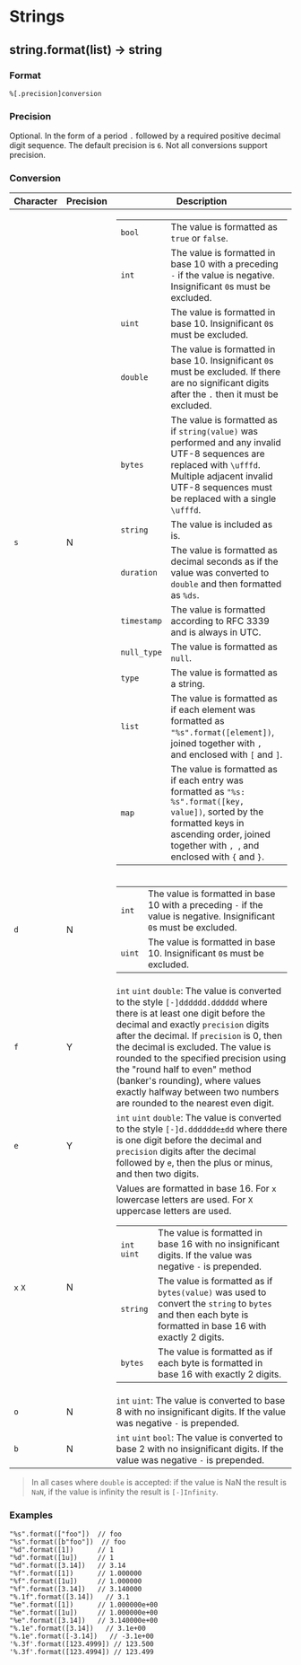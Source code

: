 <!--
Copyright 2025 Google LLC

Licensed under the Apache License, Version 2.0 (the "License");
you may not use this file except in compliance with the License.
You may obtain a copy of the License at

    https://www.apache.org/licenses/LICENSE-2.0

Unless required by applicable law or agreed to in writing, software
distributed under the License is distributed on an "AS IS" BASIS,
WITHOUT WARRANTIES OR CONDITIONS OF ANY KIND, either express or implied.
See the License for the specific language governing permissions and
limitations under the License.
-->

# Strings

## string.format(list) -> string

### Format

`%[.precision]conversion`

### Precision

Optional. In the form of a period `.` followed by a required positive decimal digit sequence. The default precision is `6`. Not all conversions support precision.

### Conversion

|  Character | Precision | Description |
| --- | --- | --- |
| `s` | N | <table><tbody><tr><td><code>bool</code></td><td>The value is formatted as <code>true</code> or <code>false</code>.</td></tr><tr><td><code>int</code></td><td>The value is formatted in base 10 with a preceding <code>-</code> if the value is negative. Insignificant <code>0</code>s must be excluded.</td></tr><tr><td><code>uint</code></td><td>The value is formatted in base 10. Insignificant <code>0</code>s must be excluded.</td></tr><tr><td><code>double</code></td><td>The value is formatted in base 10. Insignificant <code>0</code>s must be excluded. If there are no significant digits after the <code>.</code> then it must be excluded.</td></tr><tr><td><code>bytes</code></td><td>The value is formatted as if `string(value)` was performed and any invalid UTF-8 sequences are replaced with <code>\ufffd</code>. Multiple adjacent invalid UTF-8 sequences must be replaced with a single <code>\ufffd</code>.</td></tr><tr><td><code>string</code></td><td>The value is included as is.</td></tr><tr><td><code>duration</code></td><td>The value is formatted as decimal seconds as if the value was converted to <code>double</code> and then formatted as <code>%ds</code>.</td></tr><tr><td><code>timestamp</code></td><td>The value is formatted according to RFC 3339 and is always in UTC.</td></tr><tr><td><code>null_type</code></td><td>The value is formatted as <code>null</code>.</td></tr><tr><td><code>type</code></td><td>The value is formatted as a string.</td></tr><tr><td><code>list</code></td><td>The value is formatted as if each element was formatted as <code>"%s".format([element])</code>, joined together with <code>, </code> and enclosed with <code>[</code> and <code>]</code>.</td></tr><tr><td><code>map</code></td><td>The value is formatted as if each entry was formatted as <code>"%s: %s".format([key, value])</code>, sorted by the formatted keys in ascending order, joined together with <code>, </code>, and enclosed with <code>{</code> and <code>}</code>.</td></tr></tbody></table> |
| `d` | N | <table><tbody><tr><td><code>int</code></td><td>The value is formatted in base 10 with a preceding <code>-</code> if the value is negative. Insignificant <code>0</code>s must be excluded.</td></tr><tr><td><code>uint</code></td><td>The value is formatted in base 10. Insignificant <code>0</code>s must be excluded.</td></tr></tbody></table> |
| `f` | Y | `int` `uint` `double`: The value is converted to the style `[-]dddddd.dddddd` where there is at least one digit before the decimal and exactly `precision` digits after the decimal. If `precision` is 0, then the decimal is excluded. The value is rounded to the specified precision using the "round half to even" method (banker's rounding), where values exactly halfway between two numbers are rounded to the nearest even digit.
| `e` | Y | `int` `uint` `double`: The value is converted to the style `[-]d.dddddde±dd` where there is one digit before the decimal and `precision` digits after the decimal followed by `e`, then the plus or minus, and then two digits. |
| `x` `X` | N | Values are formatted in base 16. For `x` lowercase letters are used. For `X` uppercase letters are used.<table><tbody><tr><td><code>int</code> <code>uint</code></td><td>The value is formatted in base 16 with no insignificant digits. If the value was negative <code>-</code> is prepended.</td></tr><tr><td><code>string</code></td><td>The value is formatted as if `bytes(value)` was used to convert the <code>string</code> to <code>bytes</code> and then each byte is formatted in base 16 with exactly 2 digits.</td></tr><tr><td><code>bytes</code></td><td>The value is formatted as if each byte is formatted in base 16 with exactly 2 digits.</td></tr></tbody></table> |
| `o` | N | `int` `uint`: The value is converted to base 8 with no insignificant digits. If the value was negative `-` is prepended. |
| `b` | N | `int` `uint` `bool`: The value is converted to base 2 with no insignificant digits.  If the value was negative `-` is prepended. |

> In all cases where `double` is accepted: if the value is NaN the result is `NaN`, if the value is infinity the result is `[-]Infinity`.

### Examples

```
"%s".format(["foo"])  // foo
"%s".format([b"foo"])  // foo
"%d".format([1])      // 1
"%d".format([1u])     // 1
"%d".format([3.14])   // 3.14
"%f".format([1])      // 1.000000
"%f".format([1u])     // 1.000000
"%f".format([3.14])   // 3.140000
"%.1f".format([3.14])   // 3.1
"%e".format([1])      // 1.000000e+00
"%e".format([1u])     // 1.000000e+00
"%e".format([3.14])   // 3.140000e+00
"%.1e".format([3.14])   // 3.1e+00
"%.1e".format([-3.14])   // -3.1e+00
'%.3f'.format([123.4999]) // 123.500
'%.3f'.format([123.4994]) // 123.499
```
